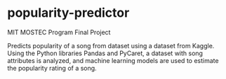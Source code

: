 # popularity-predictor
MIT MOSTEC Program Final Project 

Predicts popularity of a song from dataset using a dataset from Kaggle.<br />
Using the Python libraries Pandas and PyCaret, a dataset with song attributes is analyzed,
and machine learning models are used to estimate the popularity rating of a song. 
